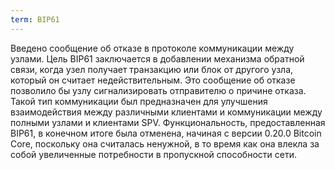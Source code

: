 ```yaml
---
term: BIP61
---
```


Введено сообщение об отказе в протоколе коммуникации между узлами. Цель BIP61 заключается в добавлении механизма обратной связи, когда узел получает транзакцию или блок от другого узла, который он считает недействительным. Это сообщение об отказе позволило бы узлу сигнализировать отправителю о причине отказа. Такой тип коммуникации был предназначен для улучшения взаимодействия между различными клиентами и коммуникации между полными узлами и клиентами SPV. Функциональность, предоставленная BIP61, в конечном итоге была отменена, начиная с версии 0.20.0 Bitcoin Core, поскольку она считалась ненужной, в то время как она влекла за собой увеличенные потребности в пропускной способности сети.